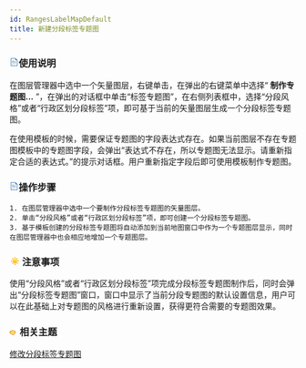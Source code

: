 ```yaml
---
id: RangesLabelMapDefault
title: 新建分段标签专题图
---
```

### ![](../../img/read.gif)使用说明

在图层管理器中选中一个矢量图层，右键单击，在弹出的右键菜单中选择“ **制作专题图...**
”，在弹出的对话框中单击“标签专题图”，在右侧列表框中，选择“分段风格”或者“行政区划分段标签”项，即可基于当前的矢量图层生成一个分段标签专题图。

在使用模板的时候，需要保证专题图的字段表达式存在。如果当前图层不存在专题图模板中的专题图字段，会弹出“表达式不存在，所以专题图无法显示。请重新指定合适的表达式。”的提示对话框。用户重新指定字段后即可使用模板制作专题图。

### ![](../../img/read.gif)操作步骤

    1. 在图层管理器中选中一个要制作分段标签专题图的矢量图层。
    2. 单击“分段风格”或者“行政区划分段标签”项，即可创建一个分段标签专题图。
    3. 基于模板创建的分段标签专题图将自动添加到当前地图窗口中作为一个专题图层显示，同时在图层管理器中也会相应地增加一个专题图层。

### ![](../../img/note.png)注意事项

使用“分段风格”或者“行政区划分段标签”项完成分段标签专题图制作后，同时会弹出“分段标签专题图”窗口，窗口中显示了当前分段专题图的默认设置信息，用户可以在此基础上对专题图的风格进行重新设置，获得更符合需要的专题图效果。

### ![](../../img/seealso.png) 相关主题

 [修改分段标签专题图](RangesLabelMapDia)


